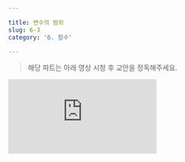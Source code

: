 ```yaml
---

title: 변수의 범위
slug: 6-3
category: '6. 함수'

---
```


> 해당 파트는 아래 영상 시청 후 교안을 정독해주세요.

<iframe class="w-full" style="aspect-ratio: 16 / 9;" src="https://www.youtube.com/embed/DMydLshdX4I" title="YouTube video player" frameborder="0" allow="accelerometer; autoplay; clipboard-write; encrypted-media; gyroscope; picture-in-picture" allowfullscreen></iframe>